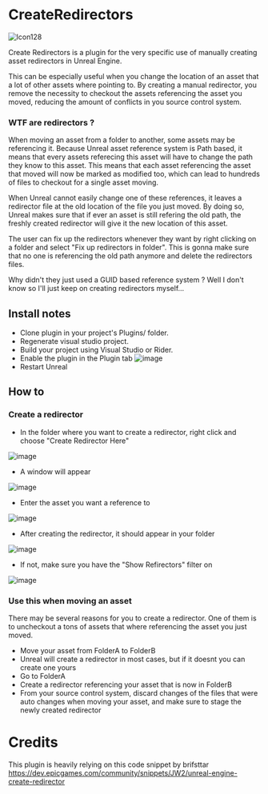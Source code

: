 # CreateRedirectors

![Icon128](https://user-images.githubusercontent.com/16429096/206930403-6ee52e5b-d29e-40af-b2f9-534b3fd5772d.png)

Create Redirectors is a plugin for the very specific use of manually creating asset redirectors in Unreal Engine.

This can be especially useful when you change the location of an asset that a lot of other assets where pointing to. By creating a manual redirector, you remove the necessity to checkout the assets referencing the asset you moved, reducing the amount of conflicts in you source control system.

### WTF are redirectors ?

When moving an asset from a folder to another, some assets may be referencing it. Because Unreal asset reference system is Path based, it means that every assets referecing this asset will have to change the path they know to this asset. This means that each asset referencing the asset that moved will now be marked as modified too, which can lead to hundreds of files to checkout for a single asset moving.

When Unreal cannot easily change one of these references, it leaves a redirector file at the old location of the file you just moved. By doing so, Unreal makes sure that if ever an asset is still refering the old path, the freshly created redirector will give it the new location of this asset.

The user can fix up the redirectors whenever they want by right clicking on a folder and select "Fix up redirectors in folder". This is gonna make sure that no one is referencing the old path anymore and delete the redirectors files.

Why didn't they just used a GUID based reference system ? Well I don't know so I'll just keep on creating redirectors myself...

## Install notes

* Clone plugin in your project's Plugins/ folder. 
* Regenerate visual studio project.
* Build your project using Visual Studio or Rider.
* Enable the plugin in the Plugin tab 
![image](https://user-images.githubusercontent.com/16429096/206930050-e978b454-b64d-4e69-ac2b-0cafb9e0ee35.png)
* Restart Unreal

## How to

### Create a redirector

* In the folder where you want to create a redirector, right click and choose "Create Redirector Here"

![image](https://user-images.githubusercontent.com/16429096/206929932-c226210a-0861-4bfd-b496-ab4194e82eda.png)

* A window will appear

![image](https://user-images.githubusercontent.com/16429096/206930292-1f2b9a9c-8942-427d-8d8e-3167f6f05e3b.png)

* Enter the asset you want a reference to

![image](https://user-images.githubusercontent.com/16429096/206930303-1ab3ef13-da3d-42a3-baae-2578f1ffdcb2.png)

* After creating the redirector, it should appear in your folder

![image](https://user-images.githubusercontent.com/16429096/206930330-436494f4-cc26-4168-bef1-c29a22a4b05f.png)

* If not, make sure you have the "Show Refirectors" filter on

![image](https://user-images.githubusercontent.com/16429096/206930346-54af5be5-e2e1-4d52-bbe4-e731f0f92727.png)


### Use this when moving an asset

There may be several reasons for you to create a redirector. 
One of them is to uncheckout a tons of assets that where referencing the asset you just moved.

* Move your asset from FolderA to FolderB
* Unreal will create a redirector in most cases, but if it doesnt you can create one yours
* Go to FolderA
* Create a redirector referencing your asset that is now in FolderB
* From your source control system, discard changes of the files that were auto changes when moving your asset, and make sure to stage the newly created redirector

# Credits 

This plugin is heavily relying on this code snippet by brifsttar
https://dev.epicgames.com/community/snippets/JW2/unreal-engine-create-redirector
